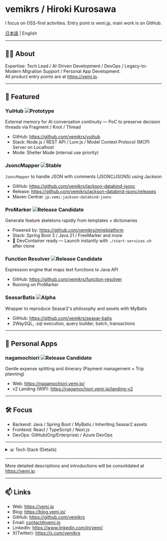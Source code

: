 # vemikrs / Hiroki Kurosawa

I focus on OSS-first activities. Entry point is vemi.jp, main work is on GitHub.

[日本語](./README.md) | English

---

## 👨‍💻 About

Expertise: Tech Lead / AI-Driven Development / DevOps / Legacy-to-Modern Migration Support / Personal App Development.  
All product entry points are at https://vemi.jp.

---

## 🚀 Featured

### YuiHub ![Prototype](https://img.shields.io/badge/status-prototype-orange)
External memory for AI conversation continuity — PoC to preserve decision threads via Fragment / Knot / Thread
- GitHub: https://github.com/vemikrs/yuihub
- Stack: Node.js / REST API / Lunr.js / Model Context Protocol (MCP) Server on Localhost
- Mode: Shelter Mode (internal use priority)

### JsoncMapper ![Stable](https://img.shields.io/badge/status-stable-brightgreen)
`JsoncMapper` to handle JSON with comments (JSONC/JSON5) using Jackson
- GitHub: https://github.com/vemikrs/jackson-databind-jsonc
- Release: https://github.com/vemikrs/jackson-databind-jsonc/releases
- Maven Central: `jp.vemi:jackson-databind-jsonc`

### ProMarker ![Release Candidate](https://img.shields.io/badge/status-release%20candidate-blue)
Generate feature skeletons rapidly from templates × dictionaries
- Powered by: https://github.com/vemikrs/mirelplatform
- Stack: Spring Boot 3 / Java 21 / FreeMarker and more
- 🐳 DevContainer ready — Launch instantly with `./start-services.sh` after clone

### Function Resolver ![Release Candidate](https://img.shields.io/badge/status-release%20candidate-blue)
Expression engine that maps text functions to Java API
- GitHub: https://github.com/vemikrs/function-resolver
- Running on ProMarker

### SeasarBatis ![Alpha](https://img.shields.io/badge/status-alpha-red)
Wrapper to reproduce Seasar2's philosophy and assets with MyBatis
- GitHub: https://github.com/vemikrs/seasar-batis
- 2WaySQL, .sql execution, query builder, batch, transactions

---

## 🧭 Personal Apps

### nagamochiori ![Release Candidate](https://img.shields.io/badge/status-release%20candidate-blue)
Gentle expense splitting and itinerary (Payment management × Trip planning)
- Web: https://nagamochiori.vemi.jp/
- v2 Landing (WIP): https://nagamochiori.vemi.jp/landing-v2

---

## 🛠 Focus

- Backend: Java / Spring Boot / MyBatis / Inheriting Seasar2 assets
- Frontend: React / TypeScript / Next.js
- DevOps: GitHub(Org/Enterprise) / Azure DevOps

---

<details>
<summary>📊 Tech Stack (Details)</summary>

### 🟢 Core
Java, Spring / Spring Boot, MyBatis, React, TypeScript, PostgreSQL, Oracle

### 🧩 Frontend / UI
JavaScript, Tailwind CSS, Fluent UI, Vite, Astro

### 🔧 DevOps / Infrastructure
Docker, GitHub Actions, Linux Server, Azure, WSL2

### 🛠 Tooling / Lint / Docs
ESLint, Prettier, Swagger, Mermaid, Visual Studio Code, Eclipse

### 🧪 Testing
JUnit, Jest

For more detailed information, see [/docs/tech-stack.md](./docs/tech-stack.md)

</details>

---

More detailed descriptions and introductions will be consolidated at https://vemi.jp.

---

## 📫 Links

- Web: https://vemi.jp
- Blog: https://blog.vemi.jp/
- GitHub: https://github.com/vemikrs
- Email: [contact@vemi.jp](mailto:contact@vemi.jp)
- LinkedIn: https://www.linkedin.com/in/vemi/
- X(Twitter): https://x.com/vemikrs
